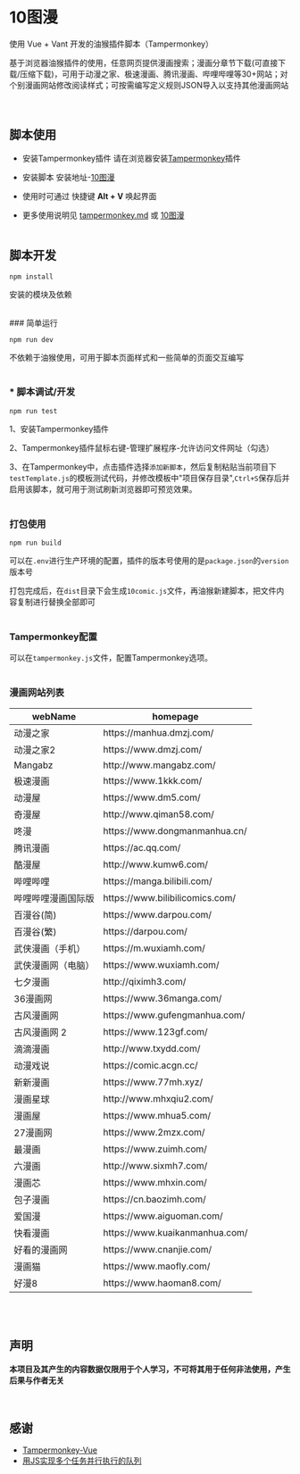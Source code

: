 # 10图漫
  使用 Vue + Vant 开发的油猴插件脚本（Tampermonkey）

  基于浏览器油猴插件的使用，任意网页提供漫画搜索；漫画分章节下载(可直接下载/压缩下载)，可用于动漫之家、极速漫画、腾讯漫画、哔哩哔哩等30+网站；对个别漫画网站修改阅读样式；可按需编写定义规则JSON导入以支持其他漫画网站
<br /><br /><br />

## 脚本使用
- 安装Tampermonkey插件
  请在浏览器安装[Tampermonkey](https://tampermonkey.net/)插件

- 安装脚本
  安装地址-[10图漫](https://greasyfork.org/zh-CN/scripts/447819)

- 使用时可通过 快捷键 **Alt + V** 唤起界面
- 更多使用说明见 [tampermonkey.md](https://github.com/journey3510/10Comic/blob/master/tampermonkey.md) 或 [10图漫](https://greasyfork.org/zh-CN/scripts/447819) 
<br /><br />


## 脚本开发
```
npm install 
```
安装的模块及依赖

<br />
### 简单运行

```
npm run dev
```
不依赖于油猴使用，可用于脚本页面样式和一些简单的页面交互编写
<br /><br />

### * 脚本调试\/开发
```
npm run test
```
1、安装Tampermonkey插件

2、Tampermonkey插件鼠标右键-管理扩展程序-允许访问文件网址（勾选）

3、在Tampermonkey中，点击插件选择`添加新脚本`，然后复制粘贴当前项目下`testTemplate.js`的模板测试代码，并修改模板中"项目保存目录",`Ctrl+S`保存后并启用该脚本，就可用于测试刷新浏览器即可预览效果。
<br /><br />


### 打包使用
```
npm run build
```
可以在`.env`进行生产环境的配置，插件的版本号使用的是`package.json`的`version`版本号

打包完成后，在`dist`目录下会生成`10comic.js`文件，再油猴新建脚本，把文件内容复制进行替换全部即可
<br /><br />



### Tampermonkey配置
可以在`tampermonkey.js`文件，配置Tampermonkey选项。
<br /><br />


### 漫画网站列表
| **webName** | **homepage**                      |
|-------------|-----------------------------------|
| 动漫之家        | https://manhua\.dmzj\.com/        |
| 动漫之家2       | https://www\.dmzj\.com/           |
| Mangabz     | http://www\.mangabz\.com/         |
| 极速漫画        | https://www\.1kkk\.com/           |
| 动漫屋         | https://www\.dm5\.com/            |
| 奇漫屋         | http://www\.qiman58\.com/         |
| 咚漫          | https://www\.dongmanmanhua\.cn/   |
| 腾讯漫画        | https://ac\.qq\.com/              |
| 酷漫屋         | http://www\.kumw6\.com/           |
| 哔哩哔哩        | https://manga\.bilibili\.com/     |
| 哔哩哔哩漫画国际版   | https://www\.bilibilicomics\.com/ |
| 百漫谷\(简\)    | https://www\.darpou\.com/         |
| 百漫谷\(繁\)    | https://darpou\.com/              |
| 武侠漫画（手机）    | https://m\.wuxiamh\.com/          |
| 武侠漫画网（电脑）   | https://www\.wuxiamh\.com/        |
| 七夕漫画        | http://qiximh3\.com/              |
| 36漫画网       | https://www\.36manga\.com/        |
| 古风漫画网       | https://www\.gufengmanhua\.com/   |
| 古风漫画网 2     | https://www\.123gf\.com/          |
| 滴滴漫画        | http://www\.txydd\.com/           |
| 动漫戏说        | https://comic\.acgn\.cc/          |
| 新新漫画        | https://www\.77mh\.xyz/           |
| 漫画星球        | http://www\.mhxqiu2\.com/         |
| 漫画屋         | https://www\.mhua5\.com/          |
| 27漫画网       | https://www\.2mzx\.com/           |
| 最漫画         | https://www\.zuimh\.com/          |
| 六漫画         | http://www\.sixmh7\.com/          |
| 漫画芯         | https://www\.mhxin\.com/          |
| 包子漫画        | https://cn\.baozimh\.com/         |
| 爱国漫         | https://www\.aiguoman\.com/       |
| 快看漫画        | https://www\.kuaikanmanhua\.com/  |
| 好看的漫画网      | https://www\.cnanjie\.com/        |
| 漫画猫         | https://www\.maofly\.com/         |
| 好漫8         | https://www\.haoman8\.com/        |

<br /><br />

## 声明
  **本项目及其产生的内容数据仅限用于个人学习，不可将其用于任何非法使用，产生后果与作者无关**

<br />

## 感谢
  - [Tampermonkey-Vue](https://github.com/huangxubo23/tampermonkey-vue)
  - [用JS实现多个任务并行执行的队列](https://juejin.cn/post/6844903961728647181)